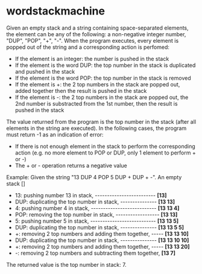 # wordstackmachine
Given an empty stack and a string containing space-separated elements, the element can be any of the following: a non-negative integer number, "DUP", "POP", "+", "-". When the program executes, every element is popped out of the string and a corresponding action is perfomed:
<ul>
  <li>If the element is an integer: the number is pushed in the stack</li>
  <li>If the element is the word DUP: the top number in the stack is duplicated and pushed in the stack</li>
  <li>If the element is the word POP: the top number in the stack is removed</li>
  <li>If the element is +: the 2 top numbers in the stack are popped out, added together then the result is pushed in the stack</li>
  <li>If the element is -: the 2 top numbers in the stack are popped out, the 2nd number is substracted from the 1st number, then the result is pushed in the stack</li>
</ul>

The value returned from the program is the top number in the stack (after all elements in the string are executed).
In the following cases, the program must return -1 as an indication of error:
<ul>
  <li>If there is not enough element in the stack to perform the corresponding action (e.g. no more element to POP or DUP, only 1 element to perform + or -)</li>
  <li>The + or - operation returns a negative value</li>
</ul>

Example:
Given the string "13 DUP 4 POP 5 DUP + DUP + -". An empty stack []
<ul>
  <li>13: pushing number 13 in stack, ------------------------- <b>[13]</b></li>
  <li>DUP: duplicating the top number in stack, --------------- <b>[13 13]</b></li>
  <li>4: pushing number 4 in stack, --------------------------- <b>[13 13 4]</b></li>
  <li>POP: removing the top number in stack, ------------------ <b>[13 13]</b></li>
  <li>5: pushing number 5 in stack, --------------------------- <b>[13 13 5]</b></li>
  <li>DUP: duplicating the top number in stack, --------------- <b>[13 13 5 5]</b></li>
  <li>+: removing 2 top numbers and adding them together, ----- <b>[13 13 10]</b></li>
  <li>DUP: duplicating the top number in stack, --------------- <b>[13 13 10 10]</b></li>
  <li>+: removing 2 top numbers and adding them together, ----- <b>[13 13 20]</b></li>
  <li>-: removing 2 top numbers and subtracting them together,  <b>[13 7]</b></li>
</ul>

The returned value is the top number in stack: 7.
